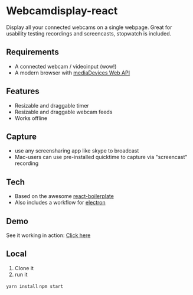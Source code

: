 # Webcamdisplay-react
Display all your connected webcams on a single webpage.
Great for usability testing recordings and screencasts, stopwatch is included.

## Requirements
- A connected webcam / videoinput (wow!)
- A modern browser with [mediaDevices Web API](https://developer.mozilla.org/en-US/docs/Web/API/MediaDevices)

## Features
- Resizable and draggable timer
- Resizable and draggable webcam feeds
- Works offline

## Capture
- use any screensharing app like skype to broadcast 
- Mac-users can use pre-installed quicktime to capture via "screencast" recording

## Tech
- Based on the awesome [react-boilerplate](https://github.com/react-boilerplate/react-boilerplate)
- Also includes a workflow for [electron](https://electron.atom.io/)

## Demo
See it working in action: [Click here](https://hamsterbacke23.github.io/webcamdisplay-react/)

## Local
1) Clone it 
2) run it

```yarn install```
```npm start```


